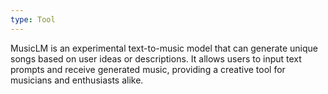 ```yaml
---
type: Tool
---
```


MusicLM is an experimental text-to-music model that can generate unique songs based on user ideas or descriptions. It allows users to input text prompts and receive generated music, providing a creative tool for musicians and enthusiasts alike.
